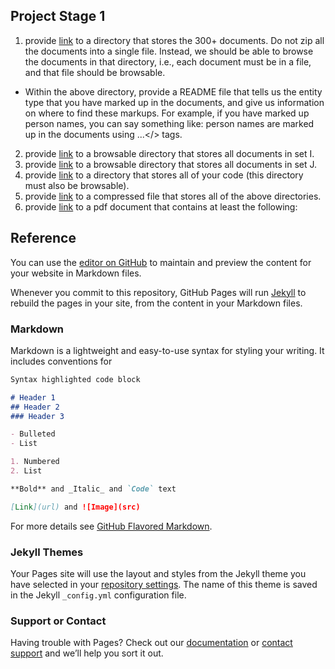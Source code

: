 ## Project Stage 1

1. provide [link](https://github.com/WenFuLee/CS-839-Data-Science) to a directory that stores the 300+ documents. Do not zip all the documents into a single file. Instead, we should be able to browse the documents in that directory, i.e., each document must be in a file, and that file should be browsable. 
 - Within the above directory, provide a README file that tells us the entity type that you have marked up in the documents, and give us information on where to find these markups. For example, if you have marked up person names, you can say something like: person names are marked up in the documents using <person>...</> tags. 
2. provide [link](https://github.com/WenFuLee/CS-839-Data-Science) to a browsable directory that stores all documents in set I.
3. provide [link](https://github.com/WenFuLee/CS-839-Data-Science) to a browsable directory that stores all documents in set J.
4. provide [link](https://github.com/WenFuLee/CS-839-Data-Science) to a directory that stores all of your code (this directory must also be browsable).
5. provide [link](https://github.com/WenFuLee/CS-839-Data-Science) to a compressed file that stores all of the above directories. 
6. provide [link](https://github.com/WenFuLee/CS-839-Data-Science) to a pdf document that contains at least the following: 

  

## Reference
You can use the [editor on GitHub](https://github.com/WenFuLee/CS-839_Data_Science/edit/master/index.md) to maintain and preview the content for your website in Markdown files.

Whenever you commit to this repository, GitHub Pages will run [Jekyll](https://jekyllrb.com/) to rebuild the pages in your site, from the content in your Markdown files.

### Markdown

Markdown is a lightweight and easy-to-use syntax for styling your writing. It includes conventions for

```markdown
Syntax highlighted code block

# Header 1
## Header 2
### Header 3

- Bulleted
- List

1. Numbered
2. List

**Bold** and _Italic_ and `Code` text

[Link](url) and ![Image](src)
```

For more details see [GitHub Flavored Markdown](https://guides.github.com/features/mastering-markdown/).

### Jekyll Themes

Your Pages site will use the layout and styles from the Jekyll theme you have selected in your [repository settings](https://github.com/WenFuLee/CS-839_Data_Science/settings). The name of this theme is saved in the Jekyll `_config.yml` configuration file.

### Support or Contact

Having trouble with Pages? Check out our [documentation](https://help.github.com/categories/github-pages-basics/) or [contact support](https://github.com/contact) and we’ll help you sort it out.
